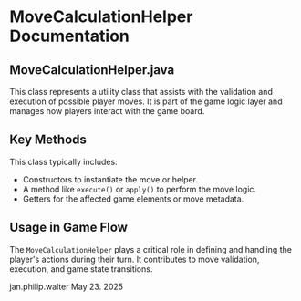 # MoveCalculationHelper Documentation

## MoveCalculationHelper.java

This class represents a utility class that assists with the validation and execution of possible player moves. It is part of the game logic layer and manages how players interact with the game board.

## Key Methods

This class typically includes:
- Constructors to instantiate the move or helper.
- A method like `execute()` or `apply()` to perform the move logic.
- Getters for the affected game elements or move metadata.

## Usage in Game Flow

The `MoveCalculationHelper` plays a critical role in defining and handling the player's actions during their turn. It contributes to move validation, execution, and game state transitions.

jan.philip.walter May 23. 2025
